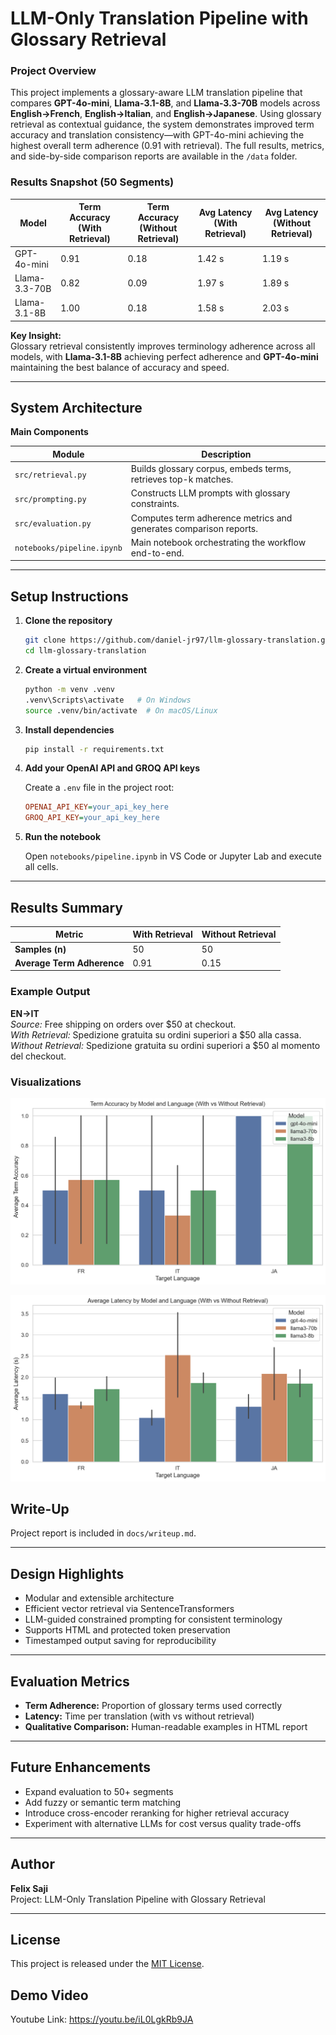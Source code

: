 # LLM-Only Translation Pipeline with Glossary Retrieval

### Project Overview

This project implements a glossary-aware LLM translation pipeline that compares **GPT-4o-mini**, **Llama-3.1-8B**, and **Llama-3.3-70B** models across **English→French**, **English→Italian**, and **English→Japanese**. Using glossary retrieval as contextual guidance, the system demonstrates improved term accuracy and translation consistency—with GPT-4o-mini achieving the highest overall term adherence (0.91 with retrieval). The full results, metrics, and side-by-side comparison reports are available in the `/data` folder.

### Results Snapshot (50 Segments)

| **Model**     | **Term Accuracy (With Retrieval)** | **Term Accuracy (Without Retrieval)** | **Avg Latency (With Retrieval)** | **Avg Latency (Without Retrieval)** |
|----------------|------------------------------------|---------------------------------------|----------------------------------|-----------------------------------|
| GPT-4o-mini    | 0.91                               | 0.18                                  | 1.42 s                           | 1.19 s                            |
| Llama-3.3-70B  | 0.82                               | 0.09                                  | 1.97 s                           | 1.89 s                            |
| Llama-3.1-8B   | 1.00                               | 0.18                                  | 1.58 s                           | 2.03 s                            |

**Key Insight:**  
Glossary retrieval consistently improves terminology adherence across all models, with **Llama-3.1-8B** achieving perfect adherence and **GPT-4o-mini** maintaining the best balance of accuracy and speed.

---

## System Architecture

**Main Components**

| Module | Description |
|---------|-------------|
| `src/retrieval.py` | Builds glossary corpus, embeds terms, retrieves top-k matches. |
| `src/prompting.py` | Constructs LLM prompts with glossary constraints. |
| `src/evaluation.py` | Computes term adherence metrics and generates comparison reports. |
| `notebooks/pipeline.ipynb` | Main notebook orchestrating the workflow end-to-end. |

---

## Setup Instructions

1. **Clone the repository**
    
    ```bash
    git clone https://github.com/daniel-jr97/llm-glossary-translation.git
    cd llm-glossary-translation
    ```

2. **Create a virtual environment**
    
    ```bash
    python -m venv .venv
    .venv\Scripts\activate   # On Windows
    source .venv/bin/activate  # On macOS/Linux
    ```

3. **Install dependencies**
    
    ```bash
    pip install -r requirements.txt
    ```

4. **Add your OpenAI API and GROQ API keys**
    
    Create a `.env` file in the project root:
    
    ```ini
    OPENAI_API_KEY=your_api_key_here
    GROQ_API_KEY=your_api_key_here
    ```

5. **Run the notebook**
    
    Open `notebooks/pipeline.ipynb` in VS Code or Jupyter Lab and execute all cells.

---

## Results Summary

| Metric | With Retrieval | Without Retrieval |
|---------|----------------|------------------|
| **Samples (n)** | 50 | 50 |
| **Average Term Adherence** | 0.91 | 0.15 |

### Example Output
**EN→IT**  
*Source:* Free shipping on orders over $50 at checkout.  
*With Retrieval:* Spedizione gratuita su ordini superiori a $50 alla cassa.  
*Without Retrieval:* Spedizione gratuita su ordini superiori a $50 al momento del checkout.

### Visualizations

![Term Accuracy by Model and Language](data/figures/term_accuracy_by_model_language_latest.png)

![Average Latency by Model and Language](data/figures/latency_by_model_language_latest.png)


## Write-Up
Project report is included in `docs/writeup.md`.

---

## Design Highlights
- Modular and extensible architecture  
- Efficient vector retrieval via SentenceTransformers  
- LLM-guided constrained prompting for consistent terminology  
- Supports HTML and protected token preservation  
- Timestamped output saving for reproducibility  

---

## Evaluation Metrics
- **Term Adherence:** Proportion of glossary terms used correctly  
- **Latency:** Time per translation (with vs without retrieval)  
- **Qualitative Comparison:** Human-readable examples in HTML report  

---

## Future Enhancements
- Expand evaluation to 50+ segments  
- Add fuzzy or semantic term matching  
- Introduce cross-encoder reranking for higher retrieval accuracy  
- Experiment with alternative LLMs for cost versus quality trade-offs  

---

## Author
**Felix Saji**   
Project: LLM-Only Translation Pipeline with Glossary Retrieval  

---

## License
This project is released under the [MIT License](LICENSE).


## Demo Video 
Youtube Link: https://youtu.be/iL0LgkRb9JA